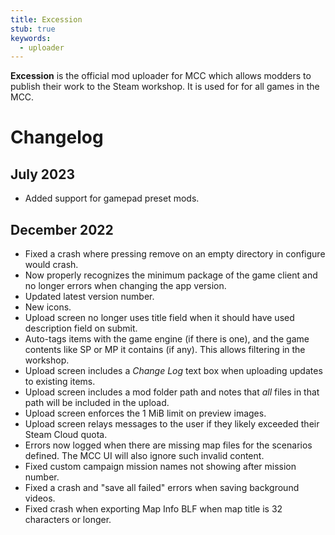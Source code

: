 ```yaml
---
title: Excession
stub: true
keywords:
  - uploader
---
```


**Excession** is the official mod uploader for MCC which allows modders to publish their work to the Steam workshop. It is used for for all games in the MCC.

# Changelog
## July 2023
* Added support for gamepad preset mods.

## December 2022
* Fixed a crash where pressing remove on an empty directory in configure would crash.
* Now properly recognizes the minimum package of the game client and no longer errors when changing the app version.
* Updated latest version number.
* New icons.
* Upload screen no longer uses title field when it should have used description field on submit.
* Auto-tags items with the game engine (if there is one), and the game contents like SP or MP it contains (if any). This allows filtering in the workshop.
* Upload screen includes a _Change Log_ text box when uploading updates to existing items.
* Upload screen includes a mod folder path and notes that _all_ files in that path will be included in the upload.
* Upload screen enforces the 1 MiB limit on preview images.
* Upload screen relays messages to the user if they likely exceeded their Steam Cloud quota.
* Errors now logged when there are missing map files for the scenarios defined. The MCC UI will also ignore such invalid content.
* Fixed custom campaign mission names not showing after mission number.
* Fixed a crash and "save all failed" errors when saving background videos.
* Fixed crash when exporting Map Info BLF when map title is 32 characters or longer.